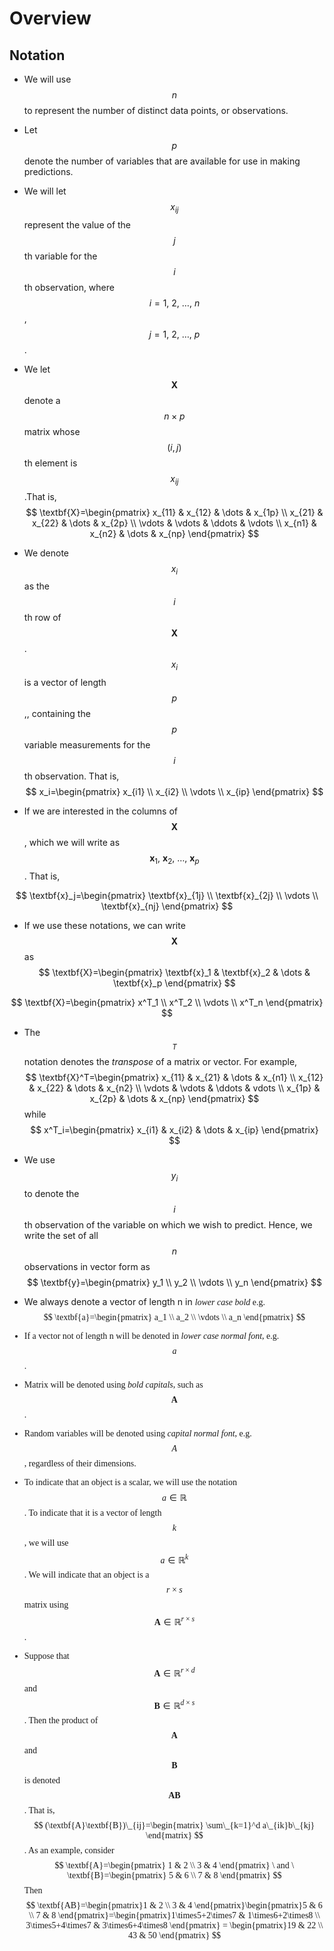 # Overview

## Notation

+ We will use $$n$$ to represent the number of distinct data points, or observations.

+ Let $$p$$ denote the number of variables that are available for use in making predictions.

+ We will let $$x_{ij}$$ represent the value of the $$j$$th variable for the $$i$$th observation, where $$i=1,\ 2,\ \dots,\ n$$, $$j=1,\ 2,\ \dots,\ p$$.

+ We let $$\textbf{X}$$ denote a $$n \times p$$ matrix whose $$(i,j)$$th element is $$x_{ij}$$.That is,
$$
\textbf{X}=\begin{pmatrix}
x_{11} & x_{12} & \dots & x_{1p} \\
x_{21} & x_{22} & \dots & x_{2p} \\
\vdots & \vdots & \ddots & \vdots \\
x_{n1} & x_{n2} & \dots & x_{np}
\end{pmatrix}
$$

+ We denote $$x_i$$ as the $$i$$th row of  $$\textbf{X}$$. $$x_i$$ is a vector of length $$p$$,, containing the $$p$$ variable measurements for the $$i$$th observation. That is,
$$
x_i=\begin{pmatrix}
x_{i1} \\
x_{i2} \\
\vdots \\
x_{ip}
\end{pmatrix}
$$

+ If we are interested in the columns of $$\textbf{X}$$, which we will write as $$\textbf{x}_1,\ \textbf{x}_2,\ \dots,\ \textbf{x}_p $$. That is,

$$
\textbf{x}_j=\begin{pmatrix}
\textbf{x}_{1j} \\
\textbf{x}_{2j} \\
\vdots \\
\textbf{x}_{nj}
\end{pmatrix}
$$

+ If we use these notations, we can write $$\textbf{X}$$ as
$$
\textbf{X}=\begin{pmatrix}
\textbf{x}_1 & \textbf{x}_2 & \dots & \textbf{x}_p
\end{pmatrix}
$$

$$
\textbf{X}=\begin{pmatrix}
x^T_1 \\
x^T_2 \\
\vdots \\
x^T_n
\end{pmatrix}
$$

+ The $$^T$$ notation denotes the *transpose* of a matrix or vector. For example,
$$
\textbf{X}^T=\begin{pmatrix}
x_{11} & x_{21} & \dots & x_{n1} \\
x_{12} & x_{22} & \dots & x_{n2} \\
\vdots & \vdots & \ddots & vdots \\
x_{1p} & x_{2p} & \dots & x_{np}
\end{pmatrix}
$$
while
$$
x^T_i=\begin{pmatrix}
x_{i1} & x_{i2} & \dots & x_{ip}
\end{pmatrix}
$$

+ We use $$y_i$$ to denote the $$i$$th observation of the variable on which we wish to predict. Hence, we write the set of all $$n$$ observations in vector form as
$$
\textbf{y}=\begin{pmatrix}
y_1 \\
y_2 \\
\vdots \\
y_n
\end{pmatrix}
$$

+ We always denote a vector of length n in *<font face='Computer Modern'>lower case bold* e.g.
$$
\textbf{a}=\begin{pmatrix}
a_1 \\
a_2 \\
\vdots \\
a_n
\end{pmatrix}
$$

+ If a vector not of length n will be denoted in *<font face='Computer Modern'> lower case normal font*, e.g. $$a$$.

+ Matrix will be denoted using *<font face='Computer Modern'> bold capitals*, such as $$\textbf{A}$$.

+ Random variables will be denoted using *<font face='Computer Modern'> capital normal font*, e.g. $$A$$, regardless of their dimensions.

+ To indicate that an object is a scalar, we will use the notation $$a \in \mathbb{R} $$. To indicate that it is a vector of length $$k$$, we will use $$a \in \mathbb{R}^k$$. We will indicate that an object is a $$r \times s$$ matrix using $$\textbf{A} \in \mathbb{R}^{r \times s}$$.

+ Suppose that $$ \textbf{A} \in \mathbb{R}^{r \times d} $$ and $$ \textbf{B} \in \mathbb{R}^{d \times s} $$. Then the product of $$\textbf{A}$$ and $$\textbf{B}$$ is denoted $$\textbf{AB}$$. That is, $$ (\textbf{A}\textbf{B})\_{ij}=\begin{matrix} \sum\_{k=1}^d a\_{ik}b\_{kj} \end{matrix} $$. As an example, consider
$$
\textbf{A}=\begin{pmatrix}
1 & 2 \\
3 & 4
\end{pmatrix} \  and \
\textbf{B}=\begin{pmatrix}
5 & 6 \\
7 & 8
\end{pmatrix}
$$
Then
$$
\textbf{AB}=\begin{pmatrix}1 & 2 \\ 3 & 4 \end{pmatrix}\begin{pmatrix}5 & 6 \\ 7 & 8 \end{pmatrix}=\begin{pmatrix}1\times5+2\times7 & 1\times6+2\times8 \\ 3\times5+4\times7 & 3\times6+4\times8 \end{pmatrix} = \begin{pmatrix}19 & 22 \\ 43 & 50 \end{pmatrix}
$$
